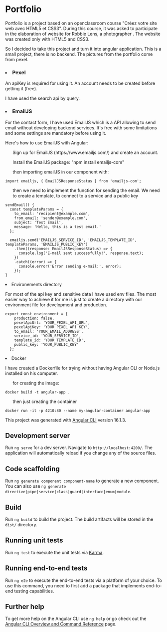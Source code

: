 <link rel="stylesheet" href="https://cdnjs.cloudflare.com/ajax/libs/font-awesome/5.15.3/css/all.min.css">

# Portfolio

Portfolio <i class="fas fa-thin fa-book" style="color: #8c88af;"/></i> is a project based on an openclassroom course "Créez votre site web avec HTML5 et CSS3". During this course, it was asked to participate in the elaboration of website for Robbie Lens, a photographer <i class="fas fa-duotone fa-camera-retro"></i>. The website was created only with HTML5 and CSS3.

So I decided to take this project and turn it into angular application. This is a small project, there is no backend. The pictures from the portfolio come from pexel.

### <li>Pexel</li>

An apiKey is required for using it. An account needs to be created before getting it (free).

I have used the search api by query.

### <li>EmailJS</li>

For the contact form, I have used EmailJS which is a API allowing to send email without developing backend services. It's free with some limitations and some settings are mandatory before using it.

Here's how to use EmailJS with Angular:

<ol>Sign up for EmailJS (https://www.emailjs.com/) and create an account.</ol>
<ol>Install the EmailJS package: "npm install emailjs-com"
</ol>
<ol> then importing emailJS in our component with: 
</ol>

```
import emailjs, { EmailJSResponseStatus } from 'emailjs-com';
```

<ol>then we need to implement the function for sending the email. We need to create a template, to connect to a service and a public key</ol>

```
sendEmail() {
  const templateParams = {
    to_email: 'recipient@example.com',
    from_email: 'sender@example.com',
    subject: 'Test Email',
    message: 'Hello, this is a test email.'
  };

  emailjs.send('EMAILJS_SERVICE_ID', 'EMAILJS_TEMPLATE_ID', templateParams, 'EMAILJS_PUBLIC_KEY')
    .then((response: EmailJSResponseStatus) => {
      console.log('E-mail sent successfully!', response.text);
    })
    .catch((error) => {
      console.error('Error sending e-mail:', error);
    });
}
```

<li>Environements directory</li>

For most of the api key and sensitive data I have used env files. The most easier way to achieve it for me is just to create a directory with our environment file for development and production.

```
export const environment = {
    production: false,
    pexelApiUrl: 'YOUR_PEXEL_API_URL',
    pexelApiKey: 'YOUR_PEXEL_API_KEY',
    to_email: 'YOUR_EMAIL_ADDRESS',
    service_id: 'YOUR_SERVICE_ID',
    template_id: 'YOUR_TEMPLATE_ID',
    public_key: 'YOUR_PUBLIC_KEY'
  };
```

<li>Docker</li>

I have created a Dockerfile for trying without having Angular CLI or Node.js installed on his computer. 

<ol>for creating the image:</ol>

```
docker build -t angular-app .
```

<ol>then just creating the container</ol>

```
docker run -it -p 4210:80 --name my-angular-container angular-app
```

This project was generated with [Angular CLI](https://github.com/angular/angular-cli) version 16.1.3.

## Development server

Run `ng serve` for a dev server. Navigate to `http://localhost:4200/`. The application will automatically reload if you change any of the source files.

## Code scaffolding

Run `ng generate component component-name` to generate a new component. You can also use `ng generate directive|pipe|service|class|guard|interface|enum|module`.

## Build

Run `ng build` to build the project. The build artifacts will be stored in the `dist/` directory.

## Running unit tests

Run `ng test` to execute the unit tests via [Karma](https://karma-runner.github.io).

## Running end-to-end tests

Run `ng e2e` to execute the end-to-end tests via a platform of your choice. To use this command, you need to first add a package that implements end-to-end testing capabilities.

## Further help

To get more help on the Angular CLI use `ng help` or go check out the [Angular CLI Overview and Command Reference](https://angular.io/cli) page.